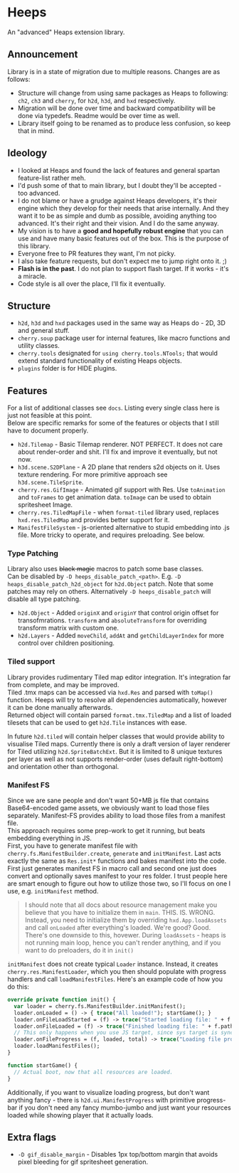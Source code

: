 # Heeps
An "advanced" Heaps extension library.

## Announcement
Library is in a state of migration due to multiple reasons. Changes are as follows:
* Structure will change from using same packages as Heaps to following: `ch2`, `ch3` and `cherry`, for `h2d`, `h3d`, and `hxd` respectively.
* Migration will be done over time and backward compatibility will be done via typedefs. Readme would be over time as well.
* Library itself going to be renamed as to produce less confusion, so keep that in mind.

## Ideology
* I looked at Heaps and found the lack of features and general spartan feature-list rather meh.
* I'd push some of that to main library, but I doubt they'll be accepted - too advanced.
* I do not blame or have a grudge against Heaps developers, it's their engine which they develop for their needs that arise internally. And they want it to be as simple and dumb as possible, avoiding anything too advanced. It's their right and their vision. And I do the same anyway.
* My vision is to have a **good and hopefully robust engine** that you can use and have many basic features out of the box. This is the purpose of this library. 
* Everyone free to PR features they want, I'm not picky.
* I also take feature requests, but don't expect me to jump right onto it. ;)
* **Flash is in the past**. I do not plan to support flash target. If it works - it's a miracle.
* Code style is all over the place, I'll fix it eventually.

## Structure
* `h2d`, `h3d` and `hxd` packages used in the same way as Heaps do - 2D, 3D and general stuff.
* `cherry.soup` package user for internal features, like macro functions and utility classes.
* `cherry.tools` designated for `using cherry.tools.NTools;` that would extend standard functionality of existing Heaps objects.
* `plugins` folder is for HIDE plugins.

## Features

For a list of additional classes see `docs`. Listing every single class here is just not feasible at this point.  
Below are specific remarks for some of the features or objects that I still have to document properly.

* `h2d.Tilemap` - Basic Tilemap renderer. NOT PERFECT. It does not care about render-order and shit. I'll fix and improve it eventually, but not now.
* `h3d.scene.S2DPlane` - A 2D plane that renders s2d objects on it. Uses texture rendering. For more primitive approach see `h3d.scene.TileSprite`.
* `cherry.res.GifImage` - Animated gif support with Res. Use `toAnimation` and `toFrames` to get animation data. `toImage` can be used to obtain spritesheet Image.
* `cherry.res.TiledMapFile` - when `format-tiled` library used, replaces `hxd.res.TiledMap` and provides better support for it.
* `ManifestFileSystem` - js-oriented alternative to stupid embedding into .js file. More tricky to operate, and requires preloading. See below.

### Type Patching
Library also uses ~~black magic~~ macros to patch some base classes.  
Can be disabled by `-D heeps_disable_patch_<path>`. E.g. `-D heaps_disable_patch_h2d_object` for `h2d.Object` patch. Note that some patches may rely on others. Alternatively `-D heeps_disable_patch` will disable all type patching.
* `h2d.Object` - Added `originX` and `originY` that control origin offset for transofmrations. `transform` and `absoluteTransform` for overriding transform matrix with custom one.
* `h2d.Layers` - Added `moveChild`, `addAt` and `getChildLayerIndex` for more control over children positioning.

### Tiled support

Library provides rudimentary Tiled map editor integration. It's integration far from complete, and may be improved.  
Tiled .tmx maps can be accessed via `hxd.Res` and parsed with `toMap()` function. Heeps will try to resolve all dependencies automatically, however it can be done manually afterwards.  
Returned object will contain parsed `format.tmx.TiledMap` and a list of loaded tilesets that can be used to get `h2d.Tile` instances with ease.

In future `h2d.tiled` will contain helper classes that would provide ability to visualise Tiled maps.
Currently there is only a draft version of layer renderer for Tiled utilizing `h2d.SpriteBatchExt`. But it is limited to 8 unique textures per layer as well as not supports render-order (uses default right-bottom) and orientation other than orthogonal.

### Manifest FS
Since we are sane people and don't want 50+MB js file that contains Base64-encoded game assets, we obviously want to load those files separately. Manifest-FS provides ability to load those files from a manifest file.  
This approach requires some prep-work to get it running, but beats embedding everything in JS.  
First, you have to generate manifest file with `cherry.fs.ManifestBuilder.create`, `generate` and `initManifest`. Last acts exactly the same as `Res.init*` functions and bakes manifest into the code. First just generates manifest FS in macro call and second one just does convert and optionally saves manifest to your res folder. I trust people here are smart enough to figure out how to utilize those two, so I'll focus on one I use, e.g. `initManifest` method.
> I should note that all docs about resource management make you believe that you have to initialize them in `main`. THIS. IS. WRONG. Instead, you need to initialize them by overriding `hxd.App.loadAssets` and call `onLoaded` after everything's loaded. We're good? Good. There's one downside to this, hovewer. During `loadAssets` - heaps is not running main loop, hence you can't render anything, and if you want to do preloaders, do it in `init()`

`initManifest` does not create typical `Loader` instance. Instead, it creates `cherry.res.ManifestLoader`, which you then should populate with progress handlers and call `loadManifestFiles`. Here's an example code of how you do this:
```haxe
override private function init() {
  var loader = cherry.fs.ManifestBuilder.initManifest();
  loader.onLoaded = () -> { trace("All loaded!"); startGame(); }
  loader.onFileLoadStarted = (f) -> trace("Started loading file: " + f.path);
  loader.onFileLoaded = (f) -> trace("Finished loading file: " + f.path);
  // This only happens when you use JS target, since sys target is synchronous.
  loader.onFileProgress = (f, loaded, total) -> trace("Loading file progress: " + f.path + ", " + loaded + "/" + total);
  loader.loadManifestFiles();
}

function startGame() {
  // Actual boot, now that all resources are loaded.
}
```
Additionally, if you want to visualize loading progress, but don't want anything fancy - there is `h2d.ui.ManifestProgress` with primitive progress-bar if you don't need any fancy mumbo-jumbo and just want your resources loaded while showing player that it actually loads.

## Extra flags
* `-D gif_disable_margin` - Disables 1px top/bottom margin that avoids pixel bleeding for gif spritesheet generation.